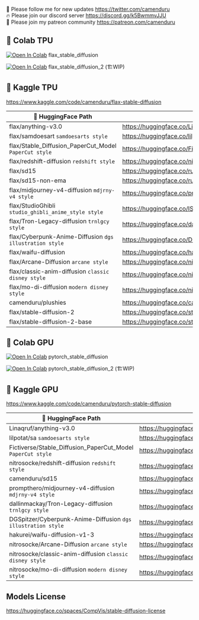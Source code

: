 🐣 Please follow me for new updates https://twitter.com/camenduru <br />
🔥 Please join our discord server https://discord.gg/k5BwmmvJJU <br />
🥳 Please join my patreon community https://patreon.com/camenduru <br />

## 🦒 Colab TPU
[![Open In Colab](https://colab.research.google.com/assets/colab-badge.svg)](https://colab.research.google.com/github/camenduru/stable-diffusion-diffusers-colab/blob/main/flax_stable_diffusion.ipynb) flax_stable_diffusion

[![Open In Colab](https://colab.research.google.com/assets/colab-badge.svg)](https://colab.research.google.com/github/camenduru/stable-diffusion-diffusers-colab/blob/main/flax_stable_diffusion_2.ipynb) flax_stable_diffusion_2 (🏗WIP)

## 🦆 Kaggle TPU
https://www.kaggle.com/code/camenduru/flax-stable-diffusion

| 🤗 HuggingFace Path | Model Page |
| --- | --- |
| flax/anything-v3.0 | https://huggingface.co/Linaqruf/anything-v3.0
| flax/samdoesart `samdoesarts style` | https://huggingface.co/lilpotat/sa
| flax/Stable_Diffusion_PaperCut_Model `PaperCut style` | https://huggingface.co/Fictiverse/Stable_Diffusion_PaperCut_Model
| flax/redshift-diffusion `redshift style` | https://huggingface.co/nitrosocke/redshift-diffusion
| flax/sd15 | https://huggingface.co/runwayml/stable-diffusion-v1-5
| flax/sd15-non-ema | https://huggingface.co/runwayml/stable-diffusion-v1-5
| flax/midjourney-v4-diffusion `mdjrny-v4 style` | https://huggingface.co/prompthero/midjourney-v4-diffusion
| flax/StudioGhibli `studio_ghibli_anime_style style` | https://huggingface.co/IShallRiseAgain/StudioGhibli
| flax/Tron-Legacy-diffusion `trnlgcy style` | https://huggingface.co/dallinmackay/Tron-Legacy-diffusion
| flax/Cyberpunk-Anime-Diffusion `dgs illustration style` | https://huggingface.co/DGSpitzer/Cyberpunk-Anime-Diffusion
| flax/waifu-diffusion | https://huggingface.co/hakurei/waifu-diffusion-v1-3
| flax/Arcane-Diffusion `arcane style` | https://huggingface.co/nitrosocke/Arcane-Diffusion
| flax/classic-anim-diffusion `classic disney style` | https://huggingface.co/nitrosocke/classic-anim-diffusion
| flax/mo-di-diffusion `modern disney style` | https://huggingface.co/nitrosocke/mo-di-diffusion
| camenduru/plushies | https://huggingface.co/camenduru/plushies
| flax/stable-diffusion-2 | https://huggingface.co/stabilityai/stable-diffusion-2
| flax/stable-diffusion-2-base | https://huggingface.co/stabilityai/stable-diffusion-2-base

## 🦒 Colab GPU
[![Open In Colab](https://colab.research.google.com/assets/colab-badge.svg)](https://colab.research.google.com/github/camenduru/stable-diffusion-diffusers-colab/blob/main/pytorch_stable_diffusion.ipynb) pytorch_stable_diffusion

[![Open In Colab](https://colab.research.google.com/assets/colab-badge.svg)](https://colab.research.google.com/github/camenduru/stable-diffusion-diffusers-colab/blob/main/pytorch_stable_diffusion_2.ipynb) pytorch_stable_diffusion_2 (🏗WIP)

## 🦆 Kaggle GPU
https://www.kaggle.com/code/camenduru/pytorch-stable-diffusion

| 🤗 HuggingFace Path | Model Page |
| --- | --- |
| Linaqruf/anything-v3.0 | https://huggingface.co/Linaqruf/anything-v3.0
| lilpotat/sa `samdoesarts style` | https://huggingface.co/lilpotat/sa
| Fictiverse/Stable_Diffusion_PaperCut_Model `PaperCut style` | https://huggingface.co/Fictiverse/Stable_Diffusion_PaperCut_Model
| nitrosocke/redshift-diffusion `redshift style` | https://huggingface.co/nitrosocke/redshift-diffusion
| camenduru/sd15 | https://huggingface.co/runwayml/stable-diffusion-v1-5
| prompthero/midjourney-v4-diffusion `mdjrny-v4 style` | https://huggingface.co/prompthero/midjourney-v4-diffusion
| dallinmackay/Tron-Legacy-diffusion `trnlgcy style` | https://huggingface.co/dallinmackay/Tron-Legacy-diffusion
| DGSpitzer/Cyberpunk-Anime-Diffusion `dgs illustration style` | https://huggingface.co/DGSpitzer/Cyberpunk-Anime-Diffusion
| hakurei/waifu-diffusion-v1-3 | https://huggingface.co/hakurei/waifu-diffusion-v1-3
| nitrosocke/Arcane-Diffusion `arcane style` | https://huggingface.co/nitrosocke/Arcane-Diffusion
| nitrosocke/classic-anim-diffusion `classic disney style` | https://huggingface.co/nitrosocke/classic-anim-diffusion
| nitrosocke/mo-di-diffusion `modern disney style` | https://huggingface.co/nitrosocke/mo-di-diffusion

## Models License
https://huggingface.co/spaces/CompVis/stable-diffusion-license
